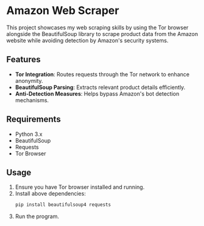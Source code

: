 # Amazon Web Scraper

This project showcases my web scraping skills by using the Tor browser alongside the BeautifulSoup library to scrape product data from the Amazon website while avoiding detection by Amazon's security systems.

## Features
- **Tor Integration**: Routes requests through the Tor network to enhance anonymity.
- **BeautifulSoup Parsing**: Extracts relevant product details efficiently.
- **Anti-Detection Measures**: Helps bypass Amazon's bot detection mechanisms.

## Requirements
- Python 3.x
- BeautifulSoup
- Requests
- Tor Browser

## Usage
1. Ensure you have Tor browser installed and running.
2. Install above dependencies:
   ```sh
   pip install beautifulsoup4 requests
3. Run the program.

